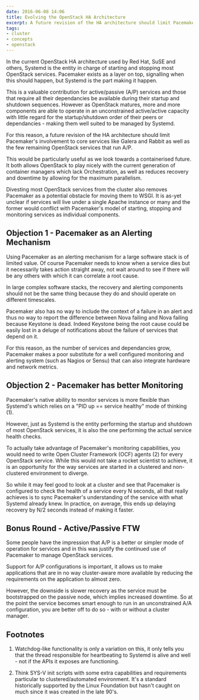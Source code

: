 ```yaml
---
date: 2016-06-08 14:06
title: Evolving the OpenStack HA Architecture
excerpt: A future revision of the HA architecture should limit Pacemaker involvement to services like Galera, Rabbit and the few remaining OpenStack services that can only run active/passive.
tags: 
- cluster
- concepts
- openstack
---
```


In the current OpenStack HA architecture used by Red Hat, SuSE and
others, Systemd is the entity in charge of starting and stopping most
OpenStack services.  Pacemaker exists as a layer on top, signalling
when this should happen, but Systemd is the part making it happen.

This is a valuable contribution for active/passive (A/P) services and
those that require all their dependancies be available during their
startup and shutdown sequences.  However as OpenStack matures, more
and more components are able to operate in an unconstrained
active/active capacity with little regard for the startup/shutdown
order of their peers or dependancies - making them well suited to be
managed by Systemd.

For this reason, a future revision of the HA architecture should limit
Pacemaker's involvement to core services like Galera and Rabbit as
well as the few remaining OpenStack services that run A/P.

This would be particularly useful as we look towards a containerised
future.  It both allows OpenStack to play nicely with the current
generation of container managers which lack Orchestration, as well as
reduces recovery and downtime by allowing for the maximum parallelism.

Divesting most OpenStack services from the cluster also removes
Pacemaker as a potential obstacle for moving them to WSGI.  It is
as-yet unclear if services will live under a single Apache instance or
many and the former would conflict with Pacemaker's model of starting,
stopping and monitoring services as individual components.

## Objection 1 - Pacemaker as an Alerting Mechanism

Using Pacemaker as an alerting mechanism for a large software stack is
of limited value.  Of course Pacemaker needs to know when a service
dies but it necessarily takes action straight away, not wait around to
see if there will be any others with which it can correlate a root
cause.

In large complex software stacks, the recovery and alerting components
should not be the same thing because they do and should operate on
different timescales.

Pacemaker also has no way to include the context of a failure in an
alert and thus no way to report the difference between Nova failing
and Nova failing because Keystone is dead.  Indeed Keystone being the
root cause could be easily lost in a deluge of notifications about the
failure of services that depend on it.

For this reason, as the number of services and dependancies grow,
Pacemaker makes a poor substitute for a well configured monitoring and
alerting system (such as Nagios or Sensu) that can also integrate
hardware and network metrics.

## Objection 2 - Pacemaker has better Monitoring

Pacemaker's native ability to monitor services is more flexible than
Systemd's which relies on a "PID up == service healthy" mode of
thinking (1).

However, just as Systemd is the entity performing the startup and
shutdown of most OpenStack services, it is also the one performing the
actual service health checks.

To actually take advantage of Pacemaker's monitoring capabilities, you
would need to write Open Cluster Framework (OCF) agents (2) for every
OpenStack service. While this would not take a rocket scientist to
achieve, it is an opportunity for the way services are started in a
clustered and non-clustered environment to diverge.

So while it may feel good to look at a cluster and see that Pacemaker
is configured to check the health of a service every N seconds, all
that really achieves is to sync Pacemaker's understanding of the
service with what Systemd already knew.  In practice, on average, this
ends up delaying recovery by N/2 seconds instead of making it faster.

## Bonus Round - Active/Passive FTW

Some people have the impression that A/P is a better or simpler mode
of operation for services and in this was justify the continued use of
Pacemaker to manage OpenStack services.

Support for A/P configurations is important, it allows us to make
applications that are in no way cluster-aware more available by
reducing the requirements on the application to almost zero.

However, the downside is slower recovery as the service must be
bootstrapped on the passive node, which implies increased downtime.
So at the point the service becomes smart enough to run in an
unconstrained A/A configuration, you are better off to do so - with or
without a cluster manager.

## Footnotes

1. Watchdog-like functionality is only a variation on this, it only
    tells you that the thread responsible for heartbeating to Systemd
    is alive and well - not if the APIs it exposes are functioning.

2. Think SYS-V init scripts with some extra capabilities and
    requirements particular to clustered/automated environment.  It's
    a standard historically supported by the Linux Foundation but
    hasn't caught on much since it was created in the late 90's.
